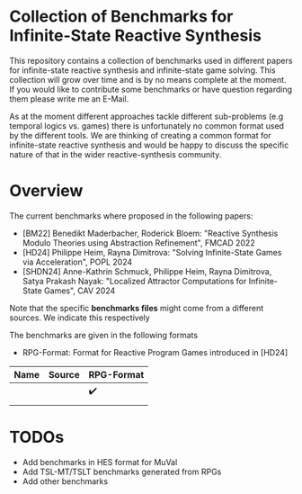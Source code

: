 # Collection of Benchmarks for Infinite-State Reactive Synthesis

This repository contains a collection of benchmarks used in different papers for infinite-state reactive synthesis and infinite-state game solving. This collection will grow over time and is by no means complete at the moment. If you would like to contribute some benchmarks or have question regarding them please write me an E-Mail.

As at the moment different approaches tackle different sub-problems (e.g temporal logics vs. games) there is unfortunately no common format used by the different tools. We are thinking of creating a common format for infinite-state reactive synthesis and would be happy to discuss the specific nature of that in the wider reactive-synthesis community.

# Overview 

The current benchmarks where proposed in the following papers:

* [BM22] Benedikt Maderbacher, Roderick Bloem: "Reactive Synthesis Modulo Theories using Abstraction Refinement", FMCAD 2022
* [HD24] Philippe Heim, Rayna Dimitrova: "Solving Infinite-State Games via Acceleration", POPL 2024
* [SHDN24] Anne-Kathrin Schmuck, Philippe Heim, Rayna Dimitrova, Satya Prakash Nayak: "Localized Attractor Computations for Infinite-State Games", CAV 2024

Note that the specific **benchmarks files** might come from a different sources. 
We indicate this respectively

The benchmarks are given in the following formats
* RPG-Format: Format for Reactive Program Games introduced in [HD24]


|Name              |Source    |RPG-Format        |
|------------------|----------|------------------|
|                  |          |:heavy_check_mark:|
|                  |          |                  |

# TODOs

* Add benchmarks in HES format for MuVal
* Add TSL-MT/TSLT benchmarks generated from RPGs
* Add other benchmarks

